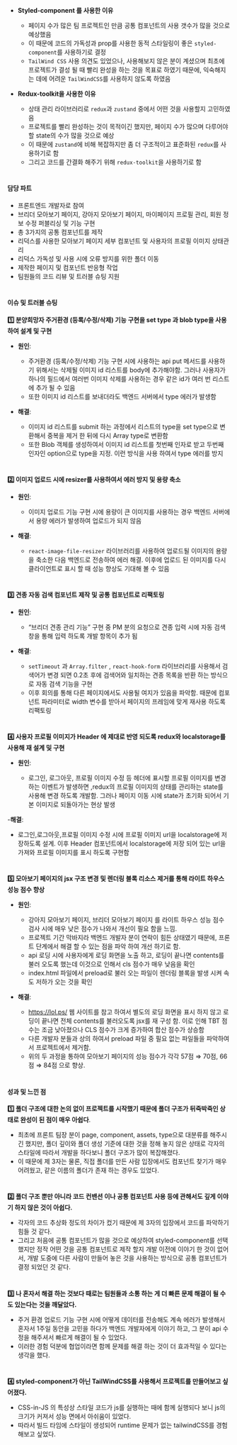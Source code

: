 - **Styled-component 를 사용한 이유**
    - 페이지 수가 많은 팀 프로젝트인 만큼 공통 컴포넌트의 사용 갯수가 많을 것으로 예상했음
    - 이 때문에 코드의 가독성과 prop를 사용한 동적 스타일링이 좋은 `styled-component`를 사용하기로 결정
    - `TailWind CSS` 사용 의견도 있었으나, 사용해보지 않은 분이 계셨으며 최초에 프로젝트가 결성 될 때 빨리 완성을 하는 것을 목표로 하였기 때문에, 익숙해지는 데에 어려운 `TailWindCSS`를 사용하지 않도록 하였음
                       
- **Redux-toolkit을 사용한 이유**
    - 상태 관리 라이브러리로 `redux`과 `zustand` 중에서 어떤 것을 사용할지 고민하였음
    - 프로젝트를 빨리 완성하는 것이 목적이긴 했지만, 페이지 수가 많으며 다루어야 할 state의 수가 많을 것으로 예상
    - 이 때문에 `zustand`에 비해 복잡하지만 좀 더 구조적이고 표준화된 `redux`를 사용하기로 함
    - 그리고 코드를 간결화 해주기 위해 `redux-toolkit`을 사용하기로 함

#


#### 담당 파트
- 프론트엔드 개발자로 참여
- 브리더 모아보기 페이지, 강아지 모아보기 페이지, 마이페이지 프로필 관리, 회원 정보 수정 퍼블리싱 및 기능 구현
- 총 3가지의 공통 컴포넌트를 제작
- 리덕스를 사용한 모아보기 페이지 세부 컴포넌트 및 사용자의 프로필 이미지 상태관리
- 리덕스 가독성 및 사용 시에 오류 방지를 위한 폴더 이동
- 제작한 페이지 및 컴포넌트 반응형 작업
- 팀원들의 코드 리뷰 및 트러블 슈팅 지원

#

#### 이슈 및 트러블 슈팅
**1️⃣ 분양희망자 주거환경 (등록/수정/삭제) 기능 구현을 set type 과 blob type을 사용하여 설계 및 구현**
                 
- **원인**: 
  - 주거환경 (등록/수정/삭제) 기능 구현 시에 사용하는 api put 메서드를 사용하기 위해서는 삭제될 이미지 id 리스트를 body에 추가해야함. 그러나 사용자가 하나의 필드에서 여러번 이미지 삭제를 사용하는 경우 같은 id가 여러 번 리스트에 추가 될 수 있음
  - 또한 이미지 id 리스트를 보내더라도 백엔드 서버에서 type 에러가 발생함

- **해결**:
  - 이미지 id 리스트를 submit 하는 과정에서 리스트의 type을 set type으로 변환해서 중복을 제거 한 뒤에 다시 Array type로  변환함
  - 또한 Blob 객체를 생성하여서 이미지 id 리스트를 첫번째 인자로 받고 두번째 인자인 option으로 type을 지정. 이런 방식을 사용 하여서 type 에러를 방지 

#

**2️⃣ 이미지 업로드 시에 resizer를 사용하여서 에러 방지 및 용량 축소**

- **원인**:
  - 이미지 업로드 기능 구현 시에 용량이 큰 이미지를 사용하는 경우 백엔드 서버에서 용량 에러가 발생하여 업로드가 되지 않음

- **해결**:
  - `react-image-file-resizer` 라이브러리를 사용하여 업로드될 이미지의 용량을 축소한 다음 백엔드로 전송하여 에러 해결. 이후에 업로드 된 이미지를 다시 클라이언트로 표시 할 때 성능 향상도 기대해 볼 수 있음 


#

**3️⃣ 견종 자동 검색 컴포넌트 제작 및 공통 컴포넌트로 리팩토링**

- **원인**: 
  - “브리더 견종 관리 기능” 구현 중 PM 분의 요청으로 견종 입력 시에 자동 검색 창을 통해 입력 하도록 개발 항목이 추가 됨

- **해결**:
  - `setTimeout` 과 `Array.filter` , `react-hook-form` 라이브러리를 사용해서 검색어가 변경 되면 0.2초 후에 검색어와 일치하는 견종 목록을 반환 하는 방식으로 자동 검색 기능을 구현
  - 이후 회의를 통해 다른 페이지에서도 사용될 여지가 있음을 파악함. 때문에 컴포넌트 파라미터로 width 변수를 받아서 페이지의 프레임에 맞게 재사용 하도록 리팩토링
  
 #

  
**4️⃣ 사용자 프로필 이미지가 Header 에 제대로 반영 되도록 redux와 localstorage를 사용해 재 설계 및 구현**

- **원인**: 

  - 로그인, 로그아웃, 프로필 이미지 수정 등 헤더에 표시할 프로필 이미지를 변경하는 이벤트가 발생하면 ,redux의 프로필 이미지의 상태를 관리하는 state를 사용해 변경 하도록 개발함. 그러나 페이지 이동 시에 state가 초기화 되어서 기본 이미지로 되돌아가는 현상 발생

-**해결**:

  - 로그인,로그아웃,프로필 이미지 수정 시에 프로필 이미지 url을 localstorage에 저장하도록 설계. 이후 Header 컴포넌트에서 localstorage에 저장 되어 있는 url을 가져와 프로필 이미지를 표시 하도록 구현함

#

**5️⃣ 모아보기 페이지의 jsx 구조 변경 및 렌더링 블록 리소스 제거를 통해 라이트 하우스 성능 점수 향상**

- **원인**:
  - 강아지 모아보기 페이지, 브리더 모아보기 페이지 를 라이트 하우스 성능 점수 검사 시에 매우 낮은 점수가 나와서 개선이 필요 함을 느낌.
  - 프로젝트 기간 막바지라 백엔드 개발자 분이 연락이 힘든 상태였기 때문에, 프론트 단계에서 해결 할 수 있는 점을 파악 하여 개선 하기로 함.
  - api 로딩 시에 사용자에게 로딩 화면을 노출 하고, 로딩이 끝나면 contents를 불러 오도록 했는데 이것으로 인해서 cls 점수가 매우 낮음을 확인
  - index.html 파일에서 preload로 불러 오는 파일이 렌더링 블록을 발생 시켜 속도 저하가 오는 것을 확인

- **해결**:
  - https://lol.ps/ 웹 사이트를 참고 하여서 별도의 로딩 화면을 표시 하지 않고 로딩이 끝나면 전체 contents를 불러오도록 jsx를 재 구성 함. 이로 인해 TBT 점수는 조금 낮아졌으나 CLS 점수가 크게 증가하여 합산 점수가 상승함
  - 다른 개발자 분들과 상의 하여서 preload 파일 중 필요 없는 파일들을 파악하여서 프로젝트에서 제거함.
  - 위의 두 과정을 통하여 모아보기 페이지의 성능 점수가 각각 57점 ⇒ 70점, 66점 ⇒ 84점 으로 향상.  

#

#### 성과 및 느낀 점
**1️⃣ 폴더 구조에 대한 논의 없이 프로젝트를 시작했기 때문에 폴더 구조가 뒤죽박죽인 상태로 완성이 된 점이 매우 아쉽다**.

- 최초에 프론트 팀장 분이 page, component, assets, type으로 대분류를 해주시긴 했지만, 폴더 깊이와 폴더 생성 기준에 대한 것을 정해 놓지 않은 상태로 각자의 스타일에 따라서 개발을 하다보니 폴더 구조가 많이 복잡해졌다.
- 이 때문에 제 3자는 물론, 직접 폴더를 만든 사람 입장에서도 컴포넌트 찾기가 매우 어려웠고, 같은 이름의 폴더가 존재 하는 경우도 있었다.

#

**2️⃣ 폴더 구조 뿐만 아니라 코드 컨밴션 이나 공통 컴포넌트 사용 등에 관해서도 깊게 이야기 하지 않은 것이 아쉽다.**

- 각자의 코드 추상화 정도의 차이가 컸기 때문에 제 3자의 입장에서 코드를 파악하기 힘들 것 같다.
- 그리고 처음에 공통 컴포넌트가 많을 것으로 예상하여 styled-component를 선택 했지만 정작 어떤 것을 공통 컴포넌트로 제작 할지 개발 이전에 이야기 한 것이 없어서, 개발 도중에 다른 사람이 만들어 놓은 것을 사용하는 방식으로 공통 컴포넌트가 결정 되었던 것 같다.

#

**3️⃣ 나 혼자서 해결 하는 것보다 때로는 팀원들과 소통 하는 게 더 빠른 문제 해결이 될 수도 있는다는 것을 깨달았다.**

- 주거 환경 업로드 기능 구현 시에 어떻게 데이터를 전송해도 계속 에러가 발생해서 혼자서 1주일 동안을 고민을 하다가 백엔드 개발자에게 이야기 하고, 그 분이 api 수정을 해주셔서 빠르게 해결이 될 수 있었다.
- 이러한 경험 덕분에 협업이라면 함께 문제를 해결 하는 것이 더 효과적일 수 있다는 생각을 했다.

#

**4️⃣ styled-component가 아닌 TailWindCSS를 사용해서 프로젝트를 만들어보고 싶어졌다.**

- CSS-in-JS 의 특성상 스타일 코드가 js를 실행하는 때에 함께 실행되다 보니 js의 크기가 커져서 성능 면에서 아쉬움이 있었다.
- 따라서 빌드 타임에 스타일이 생성되어 runtime 문제가 없는 tailwindCSS를 경험해보고 싶었다.